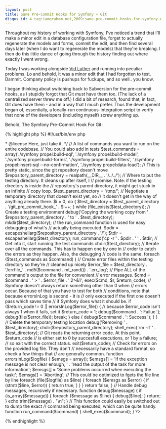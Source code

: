 ```yaml
---
layout: post
title: Sane Pre-Commit Hooks for Symfony + Git
disqus_id: 4 tag:iamgraham.net,2009:sane-pre-commit-hooks-for-symfony-git/1251087513
---
```

Throughout my history of working with Symfony, I've noticed a trend that
I'll make a minor edit in a database configuration file, forget to actually
regenerate the models and forms, commit the edit, and then find several days
later (when I do want to regenerate the models) that they're breaking. I then
do this little dance of going through the history finding out where exactly I
went wrong.

Today I was  working alongside [Vid Luther](http://www.phpcult.com/blog) and
running into peculiar problems. Lo and behold, it was a minor edit that I had
forgotten to test. Dammit. Company policy is pushups for fuckups, and so
well.. you know.

I began thinking about switching back to Subversion for the pre-commit
hooks, as I stupidly forgot that Git *must* have them too. (The lack of
a centralized server threw me off.) I did a bit of research, found that, in
fact, Git does have them - and in a way that I much prefer. Thus the
development began of, essentially, a locally-run continuous-integration script
to verify that none of the developers (including myself) screw anything up.

Behold, The Symfony Pre-Commit Hook For Git:

{% highlight php %}
#!/usr/bin/env php
<?php
/**
 * @author Graham Christensen <graham@grahamc.com>
 * @license Here, just take it.
 */

// A list of commands you want to run on the entire codebase.
// You could also add in tests
$test_commands = array('./symfony propel:build-sql',
                       './symfony propel:build-model',
                       './symfony propel:build-forms',
                       './symfony propel:build-filters',
                       './symfony propel:insert-sql --no-confirmation',
                       './symfony propel:data-load');

// This is pretty static, since the git repository doesn't move
$repository_parent_directory = realpath(__DIR__ . '/../../');

// Where to put the testing directory. It cleans up after itself, I
// promise. Note: if the testing directory is inside the
// repository's parent directory, it might get stuck in an infinite
// copy loop.
$test_parent_directory = '/tmp/';

// Negotiate a temporary directory that doesn't exist yet, so
// it doesn't get in the way of anything already there.
$i = 0;
do {
    $test_directory = $test_parent_directory
                    . '/git_pre_commit_hook_' . $i++;
} while (file_exists($test_directory));

// Create a testing environment
debug('Copying the working copy from '
      . $repository_parent_directory . ' to ' . $test_directory);
mkdir($test_directory);

// the run_command function is used for easy debugging of what's
// actually being executed.
$pdir = escapeshellarg($repository_parent_directory . '/');
$tdir = escapeshellarg($test_directory);
run_command('cp -r ' . $pdir . ' ' . $tdir;

// Get into it, start running the test commands
chdir($test_directory);

// Iterate over all the commands. This has to happen one by one in
// order to catch the errors as they happen. Also, the debugging
// code is the same.
foreach ($test_commands as $command) {
    // Create error files within the testing directory so they're
    // cleaned up nicely
    $error_file = $test_directory . '/errfile_'
                  . md5($command . mt_rand()) . '.err_log';

    // Pipe ALL of the command's output to the file for convenient
    // error messages.
    $cmd = $command . ' > ' . $error_file . ' 2>&1';
    exec($cmd, $r, $return_code);

    // Symfony doesn't always return something other than 0 when
    // errors occur. Because of that you have to test for both
    // conditions, note that because errorsInLog is second - it is
    // only executed if the first one doesn't pass which saves time
    // if Symfony does what it should be.
    if ($return_code != 0 || errorsInLog($error_file)) {
        // because $error_code isn't always 1 when it fails, set it
        $return_code = 1;
        debug($command . ': Failue.');
        debug(file($error_file));
        break;
    } else {
        debug($command . ': Success.');
    }
}

// Delete the temporary testing location
debug('Removing ' . $test_directory);
chdir($repository_parent_directory);
shell_exec('rm -rf ' . $test_directory);

// Git reads the returning error code. At this point, $return_code
// is either set to 0 by succesfull executions, or 1 by a failure;
// so exit with the correct status.
exit($return_code);

// Check for errors on the provided log file. They don't
// necessarily have a standard format, so check a few things that
// are generally common.
function errorsInLog($logfile) {
    $emsgs = array();
    $emsgs[] = 'If the exception message is not clear enough, '
             . 'read the output of the task for more information';
    $emsgs[] = 'Some problems occurred when executing the task:';
    $emsgs[] = 'Aborting';

    // This could be optimized to fgets the file line by line
    foreach (file($logfile) as $line) {
        foreach ($emsgs as $error) {
            if (strstr($line, $error)) {
                return true;
            }
        }
    }
    return false;
}

// Handle debug messages, recursively if necessary.
function debug($message) {
    if (is_array($message)) {
        foreach ($message as $line) {
            debug($line);
        }
    return;
    }
    echo trim($message) . "\n";
}

// This function could easily be switched out to dump the exact
// command being executed, which can be quite handy.
function run_command($command) {
    shell_exec($command);
}
?>
{% endhighlight %}
